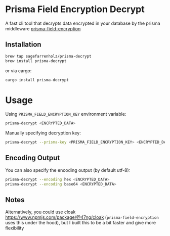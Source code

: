 # Prisma Field Encryption Decrypt

A fast cli tool that decrypts data encrypted in your database by the prisma
middleware
[prisma-field-encryption](https://github.com/47ng/prisma-field-encryption#readme)

## Installation

```sh
brew tap sagefarrenholz/prisma-decrypt
brew install prisma-decrypt
```

or via cargo:

```sh
cargo install prisma-decrypt
```

# Usage

Using `PRISMA_FIELD_ENCRYPTION_KEY` environment variable:

```sh
prisma-decrypt <ENCRYPTED_DATA>
```

Manually specifying decryption key:

```sh
prisma-decrypt --prisma-key <PRISMA_FIELD_ENCRYPTION_KEY> <ENCRYPTED_DATA>
```

## Encoding Output

You can also specify the encoding output (by default utf-8):

```sh
prisma-decrypt --encoding hex <ENCRYPTED_DATA>
prisma-decrypt --encoding base64 <ENCRYPTED_DATA>
```

## Notes

Alternatively, you could use cloak https://www.npmjs.com/package/@47ng/cloak
(`prisma-field-encryption` uses this under the hood), but I built this to be a
bit faster and give more flexibility
